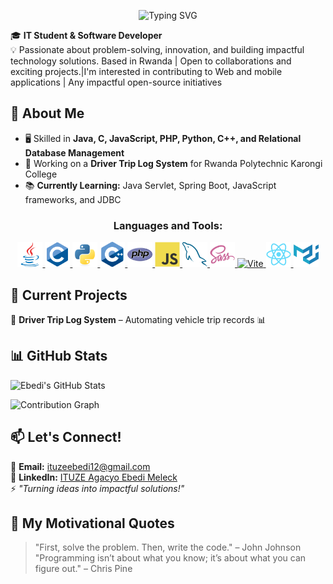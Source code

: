 <p align="center">
 <img src="https://readme-typing-svg.herokuapp.com?font=Fira+Code&pause=1000&color=FF00FF&center=true&vCenter=true&width=500&lines=Hi+there!+I'm+Ebedi+Meleck;IT+Student+%26+Software+Developer;Welcome+to+my+GitHub+profile!" alt="Typing SVG" />
</p>


 

🎓 **IT Student & Software Developer**  
💡 Passionate about problem-solving, innovation, and building impactful technology solutions. Based in Rwanda | Open to collaborations and exciting projects.|I'm interested in contributing to Web and mobile applications | Any impactful open-source initiatives  

## 🚀 About Me  
- 🖥️ Skilled in **Java, C, JavaScript, PHP, Python, C++, and Relational Database Management**  
- 🔧 Working on a **Driver Trip Log System** for Rwanda Polytechnic Karongi College  
- 📚 **Currently Learning:** Java Servlet, Spring Boot, JavaScript frameworks, and JDBC  

<h3 align="center">Languages and Tools:</h3>
<p align="center">
  <a href="https://www.java.com" target="_blank" rel="noreferrer">
    <img src="https://raw.githubusercontent.com/devicons/devicon/master/icons/java/java-original.svg" alt="Java" width="40" height="40"/>
  </a>
  <a href="https://www.w3schools.com/c/" target="_blank" rel="noreferrer">
    <img src="https://raw.githubusercontent.com/devicons/devicon/master/icons/c/c-original.svg" alt="C" width="40" height="40"/>
  </a>
  <a href="https://www.python.org" target="_blank" rel="noreferrer">
    <img src="https://raw.githubusercontent.com/devicons/devicon/master/icons/python/python-original.svg" alt="Python" width="40" height="40"/>
  </a>
  <a href="https://isocpp.org/" target="_blank" rel="noreferrer">
    <img src="https://raw.githubusercontent.com/devicons/devicon/master/icons/cplusplus/cplusplus-original.svg" alt="C++" width="40" height="40"/>
  </a>
  <a href="https://www.php.net" target="_blank" rel="noreferrer">
    <img src="https://raw.githubusercontent.com/devicons/devicon/master/icons/php/php-original.svg" alt="PHP" width="40" height="40"/>
  </a>
  <a href="https://developer.mozilla.org/en-US/docs/Web/JavaScript" target="_blank" rel="noreferrer">
    <img src="https://raw.githubusercontent.com/devicons/devicon/master/icons/javascript/javascript-original.svg" alt="JavaScript" width="40" height="40"/>
  </a>
  <a href="https://www.mysql.com/" target="_blank" rel="noreferrer">
    <img src="https://raw.githubusercontent.com/devicons/devicon/master/icons/mysql/mysql-original.svg" alt="MySQL" width="40" height="40"/>
  </a>
  <a href="https://sass-lang.com/" target="_blank" rel="noreferrer">
    <img src="https://raw.githubusercontent.com/devicons/devicon/master/icons/sass/sass-original.svg" alt="SASS" width="40" height="40"/>
  </a>
  <a href="https://vitejs.dev/" target="_blank" rel="noreferrer">
    <img src="https://seeklogo.com/images/V/vite-logo-BFD4283991-seeklogo.com.png" alt="Vite" width="40" height="40"/>
  </a>
  <a href="https://reactjs.org/" target="_blank" rel="noreferrer">
    <img src="https://raw.githubusercontent.com/devicons/devicon/master/icons/react/react-original.svg" alt="React" width="40" height="40"/>
  </a>
  <a href="https://mui.com/" target="_blank" rel="noreferrer">
    <img src="https://raw.githubusercontent.com/devicons/devicon/master/icons/materialui/materialui-original.svg" alt="Material UI" width="40" height="40"/>
  </a>
</p>


## 📌 Current Projects  
🔹 **Driver Trip Log System** – Automating vehicle trip records 📊  

## 📊 GitHub Stats

![Ebedi's GitHub Stats](https://github-readme-stats.vercel.app/api?username=ISONIC0788&show_icons=true&theme=radical&count_private=true)

![Contribution Graph](https://github-readme-activity-graph.vercel.app/graph?username=ISONIC0788&theme=github-compact)


## 📫 Let's Connect!  

📧 **Email:** ituzeebedi12@gmail.com  
🔗 **LinkedIn:** [ITUZE Agacyo Ebedi Meleck](https://www.linkedin.com/in/ituze-agacyo-ebed-meleck-65a13b2b7/)   
⚡ *"Turning ideas into impactful solutions!"*  
## 💬 My Motivational Quotes  
> "First, solve the problem. Then, write the code." – John Johnson  
> "Programming isn’t about what you know; it’s about what you can figure out." – Chris Pine  

